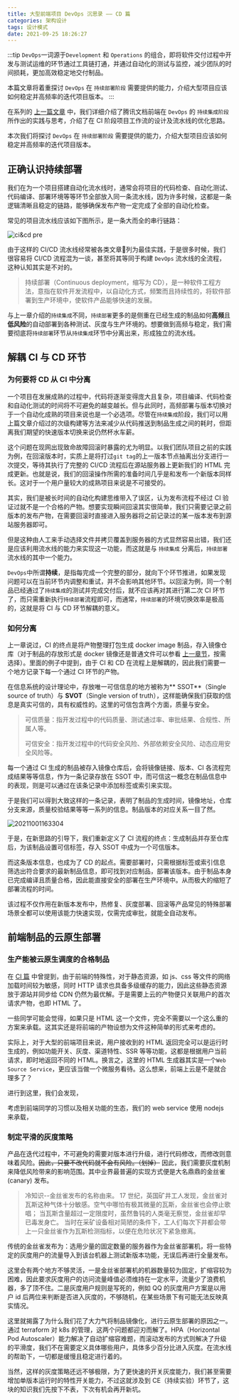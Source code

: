 ```yaml
---
title: 大型前端项目 DevOps 沉思录 —— CD 篇
categories: 架构设计
tags: 设计模式
date: 2021-09-25 18:26:27
---
```


:::tip
`DevOps`一词源于`Development` 和 `Operations` 的组合，即将软件交付过程中开发与测试运维的环节通过工具链打通，并通过自动化的测试与监控，减少团队的时间损耗，更加高效稳定地交付制品。

本篇文章将着重探讨 `DevOps` 在 `持续部署阶段` 需要提供的能力，介绍大型项目应该如何稳定并高频率的迭代项目版本。
:::

<!-- more -->

在系列的 [上一篇文章](https://www.zakum.cn/blogs/2021-05-11.html) 中，我们详细介绍了腾讯文档前端在 `DevOps` 的 `持续集成阶段` 所作出的实践与思考，介绍了在 CI 阶段项目工作流的设计及流水线的优化思路。

本次我们将探讨 `DevOps` 在 `持续部署阶段` 需要提供的能力，介绍大型项目应该如何稳定并高频率的迭代项目版本。

## 正确认识持续部署

我们在为一个项目搭建自动化流水线时，通常会将项目的代码检查、自动化测试、代码编译、部署环境等等环节全部放入同一条流水线，因为许多时候，这都是一条逻辑清晰且稳定的链路，能够确保发布产物一定完成了全部的自动化检查。

常见的项目流水线应该如下图所示，是一条大而全的串行链路：

![ci&cd pre](https://zakum-1252497671.cos.ap-guangzhou.myqcloud.com/20210927171709.png)

由于这样的 CI/CD 流水线经常被各类文章列为最佳实践，于是很多时候，我们很容易将 CI/CD 流程混为一谈，甚至将其等同于构建 `DevOps` 流水线的全流程，这种认知其实是不对的。

> 持续部署（Continuous deployment，缩写为 CD），是一种软件工程方法，意指在软件开发流程中，以自动化方式，频繁而且持续性的，将软件部署到生产环境中，使软件产品能够快速的发展。

与上一章介绍的`持续集成`不同，`持续部署`更多的是侧重在已经生成的制品如何**高频**且**低风险**的自动部署到各种测试、灰度与生产环境的。想要做到高频与稳定，我们需要彻底将`持续部署`环节从`持续集成`环节中分离出来，形成独立的流水线。

## 解耦 CI 与 CD 环节

### 为何要将 CD 从 CI 中分离

一个项目在发展成熟的过程中，代码将逐渐变得庞大且复杂，项目编译、代码检查和自动化测试的时间将不可避免的越变越长。但与此同时，高频部署与版本切换对于一个自动化成熟的项目来说也是一个必选项。尽管在`持续集成`阶段，我们可以用上篇文章介绍过的次级构建等方法来减少从代码推送到制品生成之间的耗时，但距离我们期望的快速版本切换来说仍然杯水车薪。

这个问题在现网出现致命故障回滚时暴露的尤为明显。以我们团队项目之前的实践为例，在回滚版本时，实质上是将打过`git tag`的上一版本节点抽离出分支进行一次提交，等待其执行了完整的 CI/CD 流程后在源站服务器上更新我们的 HTML 完成更新。也就是说，我们的回滚操作所需的准备时间几乎是和发布一个新版本同样长。这对于一个用户量较大的成熟项目来说是不可接受的。

其实，我们是被长时间的自动化构建思维带入了误区，认为发布流程不经过 CI 验证过就不是一个合格的产物。想要实现瞬间回滚其实很简单，我们只需要记录之前版本的发布产物，在需要回滚时直接进入服务器将之前记录过的某一版本发布到源站服务器即可。

但是这种由人工来手动选择文件并拷贝覆盖到服务器的方式显然容易出错，我们还是应该利用流水线的能力来实现这一功能，而这就是与 `持续集成` 分离后，`持续部署` 流水线的其中一个能力。

`DevOps`中所谓**持续**，是指每完成一个完整的部分，就向下个环节推进，如果发现问题可以在当前环节内调整和重试，并不会影响其他环节。以回滚为例，同一个制品已经通过了`持续集成`的测试并完成交付后，就不应该再对其进行第二次 CI 环节了，而只需重新执行`持续部署`流程即可，而通常，`持续部署`的环境切换效率是极高的，这就是将 CI 与 CD 环节解耦的意义。

### 如何分离

上一章说过，CI 的终点是将产物整理打包生成 docker image 制品，存入镜像仓库（对于制品的存放形式是 docker 镜像还是普通文件可以参看 [上一章节](https://www.zakum.cn/blogs/2021-05-11.html)，按需选择）。里面的例子中提到，由于 CI 和 CD 在流程上是解耦的，因此我们需要一个地方记录下每一个通过 CI 环节的产物。

在信息系统的设计理论中，存放唯一可信信息的地方被称为** SSOT**（Single source of truth）与 **SVOT**（Single version of truth），这样能确保我们获取的信息是真实可信的，具有权威性的。这里的可信包含两个方面，质量与安全。

> 可信质量：指开发过程中的代码质量、测试通过率、审批结果、合规性、所属人等。
>
> 可信安全：指开发过程中的代码安全风险、外部依赖安全风险、动态应用安全风险等。

每一个通过 CI 生成的制品被存入镜像仓库后，会将镜像链接、版本、CI 各流程完成结果等等信息，作为一条记录存放在 SSOT 中，而可信这一概念在制品信息中的表现，则是可以通过在该条记录中添加标签或索引来实现。

于是我们可以得到大致这样的一条记录，表明了制品的生成时间，镜像地址，仓库分支来源，质量校验结果等等一系列的信息。制品版本的对应关系一目了然。

![20211001163304](https://zakum-1252497671.cos.ap-guangzhou.myqcloud.com/20211001163304.png)

于是，在新思路的引导下，我们重新定义了 CI 流程的终点：生成制品并存至仓库后，为该制品设置可信标签，存入 SSOT 中成为一个可信版本。

而这条版本信息，也成为了 CD 的起点。需要部署时，只需根据标签或索引信息筛选出符合要求的最新制品信息，即可找到对应制品，部署该版本。由于制品本身已完成编译且质量合格，因此能直接安全的部署在生产环境中。从而极大的缩短了部署流程的时间。

该过程不仅作用在新版本发布中，热修复、灰度部署、回滚等产品常见的特殊部署场景全都可以使用该能力快速实现，仅需完成审批，就能全自动发布。

## 前端制品的云原生部署

### 生产能被云原生调度的合格制品

在 [CI 篇](https://www.zakum.cn/blogs/2021-05-11.html) 中曾提到，由于前端的特殊性，对于静态资源，如 js、css 等文件的网络加载时间较为敏感，同时 HTTP 请求也具备多级缓存的能力，因此这些静态资源放于源站并同步给 CDN 仍然为最优解。于是需要上云的产物便只关联用户的首次请求产物，也即 HTML 了。

一些同学可能会觉得，如果只是 HTML 这一个文件，完全不需要以一个这么重的方案来承载。这其实还是将前端的产物设想为文件这种简单的形式来考虑的。

实际上，对于大型的前端项目来说，用户接收到的 HTML 返回完全可以是运行时生成的，例如功能开关、灰度、渠道特性、SSR 等等功能，这都是根据用户当前请求，即时地返回不同的 HTML。换言之，这里的 HTML 生成器其实是一个`Web Source Service`，更应该当做一个微服务看待。这么想来，前端上云是不是就合理多了？

进行到这里，我们会发现，

考虑到前端同学的习惯以及相关功能的生态，我们的 web service 使用 nodejs 来承载，

### 制定平滑的灰度策略

产品在迭代过程中，不可避免的需要对版本进行升级，进行代码修改，而修改则意味着风险。~~因此，只要不改代码就不会有风险。（划掉）~~ 因此，我们需要灰度机制来降低风险带来的影响范围。其中业界最普遍的实现方式便是大名鼎鼎的金丝雀 (canary) 发布。

> 冷知识--金丝雀发布的名称由来。
> 17 世纪，英国矿井工人发现，金丝雀对瓦斯这种气体十分敏感。空气中哪怕有极其微量的瓦斯，金丝雀也会停止歌唱；
> 当瓦斯含量超过一定限度时，虽然鲁钝的人类毫无察觉，金丝雀却早已毒发身亡。
> 当时在采矿设备相对简陋的条件下，工人们每次下井都会带上一只金丝雀作为瓦斯检测指标，以便在危险状况下紧急撤离。

传统的金丝雀发布为：选用少量的固定数量的服务器作为金丝雀部署机，将一些特定的灰度用户的流量导入到该台机器上测试新版本功能，无误后再进行全量发布。

这里会有两个地方不够灵活，一是金丝雀部署机的机器数量较为固定，扩缩容较为困难，因此要求灰度用户的访问流量峰值必须维持在一定水平，流量少了浪费机器，多了顶不住。二是灰度用户规则是写死的，例如 QQ 的灰度用户方案是以用户 id 后两位来判断是否进入灰度的，不够随机，在某些场景下有可能无法反映真实情况。

这里就揭露了为什么我们花了大力气将制品镜像化，进行云原生部署的原因之一。通过 terraform 对 k8s 的管理，这两个问题都迎刃而解了。HPA（Horizontal Pod Autoscaler）能力解决了自动扩缩容难题，而滚动发布的方式则解决了升级的平滑度，我们不在需要定义具体哪些用户，具体多少百分比进入灰度。在流水线的帮助下，一切都是缓慢且稳定进行着的。

当然，这样的灰度策略还远不够极限，为了更快速的开关灰度能力，我们甚至需要增加单版本运行时的特性开关能力，不过这就涉及到 CE（持续实验）环节了，这块的知识我们先按下不表，下次有机会再开新坑。

<!-- ## 结语

## 参考资料

1. 《持续交付 2.0》—— 乔梁 著 
2. [Google Anthos 混合云 Devops 实践](https://www.kubernetes.org.cn/8114.html)
3. [蓝绿发布、滚动发布、灰度发布等部署方案对比与总结](https://mp.weixin.qq.com/s?__biz=MzI3MTI2NzkxMA==&mid=2247485803&idx=1&sn=b967e2bdf33f933e54175dd1bdc5b07c&chksm=eac52842ddb2a1541148b386b8fe17817b7eebc6f8c94c524175e926d24e909c051b593c4baf&token=1841464039&lang=zh_CN#rd)

-->
